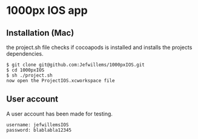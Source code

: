 # 1000px IOS app

## Installation (Mac)
the project.sh file checks if cocoapods is installed and installs the projects dependencies.

    $ git clone git@github.com:Jefwillems/1000pxIOS.git
    $ cd 1000pxIOS
    $ sh ./project.sh
    now open the ProjectIOS.xcworkspace file

## User account
A user account has been made for testing.

    username: jefwillemsIOS
    password: blablabla12345
